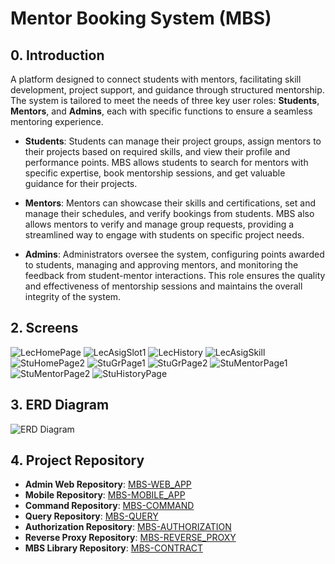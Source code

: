 # Mentor Booking System (MBS)


## 0. Introduction

A platform designed to connect students with mentors, facilitating skill development, project support, and guidance through structured mentorship. The system is tailored to meet the needs of three key user roles: **Students**, **Mentors**, and **Admins**, each with specific functions to ensure a seamless mentoring experience.

- **Students**: Students can manage their project groups, assign mentors to their projects based on required skills, and view their profile and performance points. MBS allows students to search for mentors with specific expertise, book mentorship sessions, and get valuable guidance for their projects.

- **Mentors**: Mentors can showcase their skills and certifications, set and manage their schedules, and verify bookings from students. MBS also allows mentors to verify and manage group requests, providing a streamlined way to engage with students on specific project needs.

- **Admins**: Administrators oversee the system, configuring points awarded to students, managing and approving mentors, and monitoring the feedback from student-mentor interactions. This role ensures the quality and effectiveness of mentorship sessions and maintains the overall integrity of the system.

## 2. Screens
![LecHomePage](https://res.cloudinary.com/dejf8mmou/image/upload/v1731515474/tnaaiebwjm6ej5rsqepo.png)
![LecAsigSlot1](https://res.cloudinary.com/dejf8mmou/image/upload/v1731515474/sc2tptzcnz6fzeortdqy.png)
![LecHistory](https://res.cloudinary.com/dejf8mmou/image/upload/v1731515474/u1hvsmfcfycrck25qlww.png)
![LecAsigSkill](https://res.cloudinary.com/dejf8mmou/image/upload/v1731515474/nnqck6lppdjyianha6rw.png)
![StuHomePage2](https://res.cloudinary.com/dejf8mmou/image/upload/v1731515474/m3owqmyvg0ketadldpev.png)
![StuGrPage1](https://res.cloudinary.com/dejf8mmou/image/upload/v1731515474/dee2hj8kyhryusc8hmap.png)
![StuGrPage2](https://res.cloudinary.com/dejf8mmou/image/upload/v1731515475/anjl6xxnmtb9g3v5qbpx.png)
![StuMentorPage1](https://res.cloudinary.com/dejf8mmou/image/upload/v1731515475/yckjghtxzmmd20lrfpjw.png)
![StuMentorPage2](https://res.cloudinary.com/dejf8mmou/image/upload/v1731515475/qirvsf9tcvpemncztoiv.png)
![StuHistoryPage](https://res.cloudinary.com/dejf8mmou/image/upload/v1731515475/gkzzwiyjygwzin6fdfla.png)



## 3. ERD Diagram
![ERD Diagram](https://res.cloudinary.com/dejf8mmou/image/upload/v1731513592/eblg8mnf5enfoxdtzqsw.jpg)

## 4. Project Repository

- **Admin Web Repository**: [MBS-WEB_APP](https://github.com/bentran1vn/MBS-WEB_APP)
- **Mobile Repository**: [MBS-MOBILE_APP](https://github.com/bentran1vn/MBS-MOBILE_APP)
- **Command Repository**: [MBS-COMMAND](https://github.com/bentran1vn/MBS-COMMAND)
- **Query Repository**: [MBS-QUERY](https://github.com/bentran1vn/MBS-QUERY)
- **Authorization Repository**: [MBS-AUTHORIZATION](https://github.com/bentran1vn/MBS-AUTHORIZATION)
- **Reverse Proxy Repository**: [MBS-REVERSE_PROXY](https://github.com/bentran1vn/MBS-REVERSE_PROXY)
- **MBS Library Repository**: [MBS-CONTRACT](https://github.com/bentran1vn/MBS-CONTRACT)
